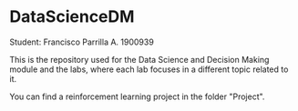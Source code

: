 # DataScienceDM

Student: Francisco Parrilla A. 1900939

This is the repository used for the Data Science and Decision Making module and the labs, where each lab focuses in a different topic related to it.

You can find a reinforcement learning project in the folder "Project".

